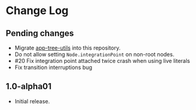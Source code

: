# Change Log

## Pending changes

 - Migrate [app-tree-utils](https://github.com/badoo/app-tree-utils) into this repository.
 - Do not allow setting `Node.integrationPoint` on non-root nodes.
 - #20 Fix integration point attached twice crash when using live literals 
 - Fix transition interruptions bug

## 1.0-alpha01

- Initial release.

